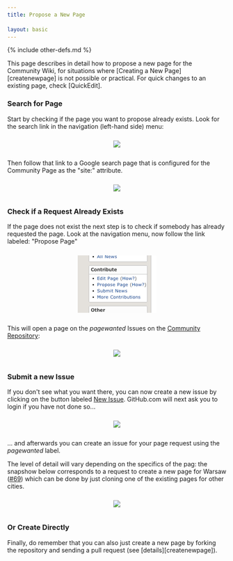 ```yaml
---
title: Propose a New Page

layout: basic
---
```

{% include other-defs.md %}

This page describes in detail how to propose a new page for the Community Wiki,
for situations where [Creating a New Page][createnewpage] is not possible
or practical.
For quick changes to an existing page, check [QuickEdit].

### Search for Page

Start by checking if the page you want to propose already exists.  Look for the search link in the
navigation (left-hand side) menu:

<p style="text-align: center; margin:0px"><img src="images/NavigationMenu-Search2.png" style="margin:10px;"/></p>

Then follow that link to a Google search page
that is configured for the Community Page as the "site:" attribute.

<p style="text-align: center; margin:0px"><img src="images/SearchWiki2.png" style="margin:10px;"/></p>

### Check if a Request Already Exists

If the page does not exist the next step is to check if somebody has already requested the page.
Look at the navigation menu, now follow the link labeled: "Propose Page"

<p style="text-align: center; margin:0px"><img src="images/NavigationMenu-NewPage.png" style="margin:10px;"/></p>

This will open a page on the _pagewanted_ Issues on the [Community Repository](https://github.com/blackberry/Community/issues?labels=pagewanted&milestone=&state=):

<p style="text-align: center; margin:0px"><img src="images/CommunityIssues2.png" style="margin:10px;"/></p>

### Submit a new Issue

If you don't see what you want there, you can now create a new issue by clicking on the button labeled
<a href="https://github.com/blackberry/Community/issues/new">New Issue</a>.
GitHub.com will next ask you to login if you have not done so...

<p style="text-align: center; margin:0px"><img src="images/GitHubLogin2.png" style="margin:10px;"/></p>

... and afterwards you can create an issue for your page request using the _pagewanted_ label.

The level of detail will vary depending on the specifics of the pag:
the snapshow below corresponds to a request to create a new page for Warsaw (<a href="https://github.com/blackberry/Community/issues/69">#69</a>)
which can be done by just cloning one of the existing pages for other cities.

<p style="text-align: center; margin:0px"><img src="images/WarsawPage2.png" style="margin:10px;"/></p>

### Or Create Directly

Finally, do remember that you can also just create a new page by forking the repository and sending a pull request (see
[details][createnewpage]).
